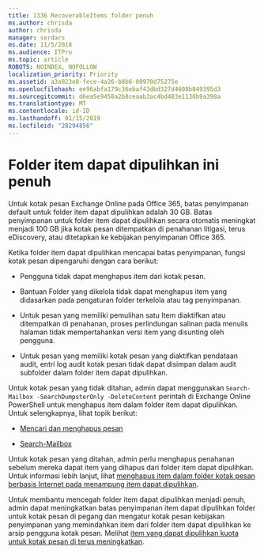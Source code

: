 ```yaml
---
title: 1336 RecoverableItems folder penuh
ms.author: chrisda
author: chrisda
manager: serdars
ms.date: 11/5/2018
ms.audience: ITPro
ms.topic: article
ROBOTS: NOINDEX, NOFOLLOW
localization_priority: Priority
ms.assetid: a3a923e8-fece-4a26-b8b6-00970d75275e
ms.openlocfilehash: ee96abfa179c36ebaf43dbd327d4608b849395d3
ms.sourcegitcommit: d6ea5e9458a2b8ceaab3ac4bd483e1130b9a398a
ms.translationtype: MT
ms.contentlocale: id-ID
ms.lasthandoff: 01/15/2019
ms.locfileid: "28294856"
---
```

# <a name="the-recoverable-items-folder-is-full"></a>Folder item dapat dipulihkan ini penuh

Untuk kotak pesan Exchange Online pada Office 365, batas penyimpanan default untuk folder item dapat dipulihkan adalah 30 GB. Batas penyimpanan untuk folder item dapat dipulihkan secara otomatis meningkat menjadi 100 GB jika kotak pesan ditempatkan di penahanan litigasi, terus eDiscovery, atau ditetapkan ke kebijakan penyimpanan Office 365.
  
Ketika folder item dapat dipulihkan mencapai batas penyimpanan, fungsi kotak pesan dipengaruhi dengan cara berikut:
  
- Pengguna tidak dapat menghapus item dari kotak pesan.
    
- Bantuan Folder yang dikelola tidak dapat menghapus item yang didasarkan pada pengaturan folder terkelola atau tag penyimpanan.
    
- Untuk pesan yang memiliki pemulihan satu Item diaktifkan atau ditempatkan di penahanan, proses perlindungan salinan pada menulis halaman tidak mempertahankan versi item yang disunting oleh pengguna.
    
- Untuk pesan yang memiliki kotak pesan yang diaktifkan pendataan audit, entri log audit kotak pesan tidak dapat disimpan dalam audit subfolder dalam folder item dapat dipulihkan.
    
Untuk kotak pesan yang tidak ditahan, admin dapat menggunakan `Search-Mailbox -SearchDumpsterOnly -DeleteContent` perintah di Exchange Online PowerShell untuk menghapus item dalam folder item dapat dipulihkan. Untuk selengkapnya, lihat topik berikut: 
  
- [Mencari dan menghapus pesan](https://docs.microsoft.com/office365/securitycompliance/search-for-and-delete-messagesadmin-help)
    
- [Search-Mailbox](https://docs.microsoft.com/powershell/module/exchange/mailboxes/Search-Mailbox)
    
Untuk kotak pesan yang ditahan, admin perlu menghapus penahanan sebelum mereka dapat item yang dihapus dari folder item dapat dipulihkan. Untuk informasi lebih lanjut, lihat [menghapus item dalam folder kotak pesan berbasis Internet pada menampung item dapat dipulihkan](https://docs.microsoft.com/en-us/office365/securitycompliance/delete-items-in-the-recoverable-items-folder-of-mailboxes-on-hold).
  
Untuk membantu mencegah folder item dapat dipulihkan menjadi penuh, admin dapat meningkatkan batas penyimpanan item dapat dipulihkan folder untuk kotak pesan di pegang dan mengatur kotak pesan kebijakan penyimpanan yang memindahkan item dari folder item dapat dipulihkan ke arsip pengguna kotak pesan. Melihat [item yang dapat dipulihkan kuota untuk kotak pesan di terus meningkatkan](https://docs.microsoft.com/office365/securitycompliance/increase-the-recoverable-quota-for-mailboxes-on-hold).
  


